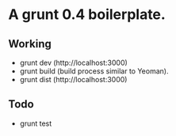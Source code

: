 # A grunt 0.4 boilerplate.

## Working

- grunt dev (http://localhost:3000)
- grunt build (build process similar to Yeoman).
- grunt dist (http://localhost:3000) 

## Todo

- grunt test

